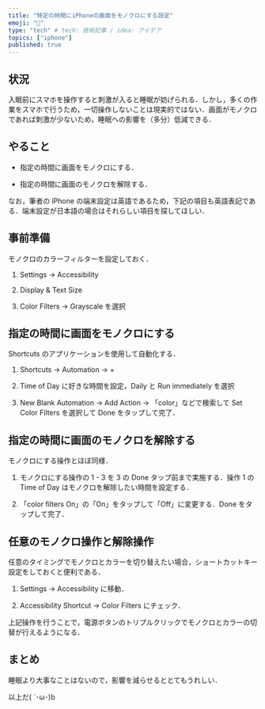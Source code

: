 ```yaml
---
title: "特定の時間にiPhoneの画面をモノクロにする設定"
emoji: "📱"
type: "tech" # tech: 技術記事 / idea: アイデア
topics: ["iphone"]
published: true
---
```


## 状況

入眠前にスマホを操作すると刺激が入ると睡眠が妨げられる．しかし，多くの作業をスマホで行うため，一切操作しないことは現実的ではない．画面がモノクロであれば刺激が少ないため，睡眠への影響を（多分）低減できる．

## やること

- 指定の時間に画面をモノクロにする．

- 指定の時間に画面のモノクロを解除する．

なお，筆者の iPhone の端末設定は英語であるため，下記の項目も英語表記である．端末設定が日本語の場合はそれらしい項目を探してほしい．

## 事前準備

モノクロのカラーフィルターを設定しておく．

1. Settings → Accessibility

2. Display & Text Size

3. Color Filters → Grayscale を選択

## 指定の時間に画面をモノクロにする

Shortcuts のアプリケーションを使用して自動化する．

1. Shortcuts → Automation → +

2. Time of Day に好きな時間を設定，Daily と Run immediately を選択

3. New Blank Automation → Add Action → 「color」などで検索して Set Color Filters を選択して Done をタップして完了．

## 指定の時間に画面のモノクロを解除する

モノクロにする操作とほぼ同様．

1. モノクロにする操作の 1 - 3 を 3 の Done タップ前まで実施する．操作 1 の Time of Day はモノクロを解除したい時間を設定する．

2. 「color filters On」の「On」をタップして「Off」に変更する．Done をタップして完了．

## 任意のモノクロ操作と解除操作

任意のタイミングでモノクロとカラーを切り替えたい場合，ショートカットキー設定をしておくと便利である．

1. Settings → Accessibility に移動．

2. Accessibility Shortcut → Color Filters にチェック．

上記操作を行うことで，電源ボタンのトリプルクリックでモノクロとカラーの切替が行えるようになる．

## まとめ

睡眠より大事なことはないので，影響を減らせるととてもうれしい．

以上だ( `･ω･)b